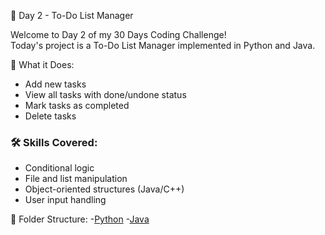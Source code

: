 🚀 Day 2 - To-Do List Manager

Welcome to Day 2 of my 30 Days Coding Challenge!  
Today's project is a To-Do List Manager implemented in Python and Java.

🧠 What it Does:
- Add new tasks
- View all tasks with done/undone status
- Mark tasks as completed
- Delete tasks

### 🛠️ Skills Covered:
- Conditional logic
- File and list manipulation
- Object-oriented structures (Java/C++)
- User input handling

📁 Folder Structure:
-[Python]()
-[Java]()

